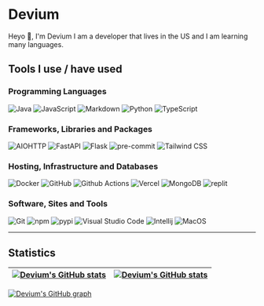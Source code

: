 # Devium

Heyo 👋, I'm Devium I am a developer that lives in the US and I am learning many languages.

## Tools I use / have used

### Programming Languages

![Java](https://img.shields.io/badge/Java-007396?logo=Java&logoColor=white)
![JavaScript](https://img.shields.io/badge/JavaScript-F7DF1E?logo=JavaScript&logoColor=white)
![Markdown](https://img.shields.io/badge/Markdown-000000?logo=Markdown&logoColor=white)
![Python](https://img.shields.io/badge/Python-3776AB?logo=Python&logoColor=white)
![TypeScript](https://img.shields.io/badge/TypeScript-3178C6?logo=TypeScript&logoColor=white)

### Frameworks, Libraries and Packages

![AIOHTTP](https://img.shields.io/badge/AIOHTTP-2C5BB4?logo=AIOHTTP&logoColor=white)
![FastAPI](https://img.shields.io/badge/FastAPI-009688?logo=FastAPI&logoColor=white)
![Flask](https://img.shields.io/badge/Flask-000000?logo=Flask&logoColor=white)
![pre-commit](https://img.shields.io/badge/pre-commit-FAB040?logo=pre-commit&logoColor=white)
![Tailwind CSS](https://img.shields.io/badge/Tailwind%20CSS-06B6D4?logo=Tailwind%20CSS&logoColor=white)

### Hosting, Infrastructure and Databases

![Docker](https://img.shields.io/badge/Docker-2496ED?logo=Docker&logoColor=white)
![GitHub](https://img.shields.io/badge/GitHub-181717?logo=GitHub&logoColor=white)
![Github Actions](https://img.shields.io/badge/Github%20Actions-2088FF?logo=Github%20Actions&logoColor=white)
![Vercel](https://img.shields.io/badge/Vercel-000000?logo=Vercel&logoColor=white)
![MongoDB](https://img.shields.io/badge/MongoDB-4DB33d?logo=MongoDB&logoColor=white)
![replit](https://img.shields.io/badge/replit-4C4C50?logo=replit&logoColor=white)

### Software, Sites and Tools

![Git](https://img.shields.io/badge/Git-F05032?logo=Git&logoColor=white)
![npm](https://img.shields.io/badge/npm-CB3837?logo=npm&logoColor=white)
![pypi](https://img.shields.io/badge/pypi-FFD242?logo=pypi&logoColor=blue)
![Visual Studio Code](https://img.shields.io/badge/Visual%20Studio%20Code-007ACC?logo=Visual%20Studio%20Code&logoColor=white)
![Intellij](https://img.shields.io/badge/Intellij-000000?logo=intellij-idea&logoColor=white)
![MacOS](https://img.shields.io/badge/MacOS-000000?logo=macos&logoColor=white)

---

## Statistics

| <a href="https://github.com/anuraghazra/github-readme-stats"><img src="https://github-readme-stats.vercel.app/api/?username=devium335&theme=midnight-purple&count_private=true&include_all_commits=true&show_icons=true&hide_border=true" alt="Devium's GitHub stats" align="center" /></a> | <a href="https://github.com/anuraghazra/github-readme-stats"><img src="https://github-readme-stats.vercel.app/api/top-langs?username=devium335&theme=midnight-purple&count_private=true&exclude_repo=obsidi&layout=compact&langs_count=10&hide_border=true" alt="Devium's GitHub stats" align="center" /></a> |
| ----------------------------------------------------------------------------------------------------------------------------------------------------------------------------------------------------------------------------------------------------------------------------------------------------- | ----------------------------------------------------------------------------------------------------------------------------------------------------------------------------------------------------------------------------------------------------------------------------------------------------------------------- |

[![Devium's GitHub graph](https://activity-graph.herokuapp.com/graph?username=Devium&bg_color=000000&color=9745f5&line=9745f5&point=FFFFFF&hide_border=true)](https://github.com/ashutosh00710/github-readme-logoity-graph)
